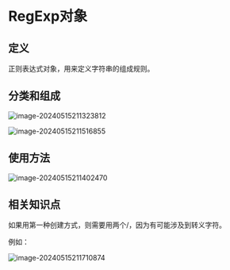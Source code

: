 # RegExp对象

## 定义

正则表达式对象，用来定义字符串的组成规则。

## 分类和组成

![image-20240515211323812](../TyporaImage/image-20240515211323812.png)

![image-20240515211516855](../TyporaImage/image-20240515211516855.png)

## 使用方法

![image-20240515211402470](../TyporaImage/image-20240515211402470.png)



## 相关知识点

如果用第一种创建方式，则需要用两个/，因为有可能涉及到转义字符。

例如：

![image-20240515211710874](../TyporaImage/image-20240515211710874.png)